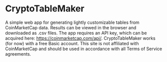 # CryptoTableMaker
A simple web app for generating lightly customizable tables from CoinMarketCap data. Results can be viewed in the browser and downloaded as .csv files. The app requires an API key, which can be acquired here: https://coinmarketcap.com/api/. CryptoTableMaker works (for now) with a free Basic account. This site is not affiliated with CoinMarketCap and should be used in accordance with all Terms of Service agreements.

